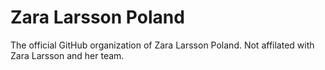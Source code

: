 # Zara Larsson Poland
The official GitHub organization of Zara Larsson Poland. Not affilated with Zara Larsson and her team.
